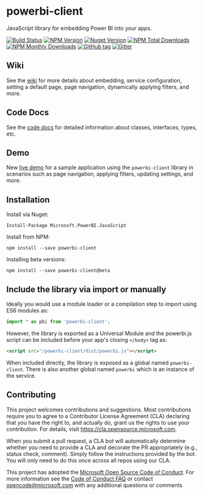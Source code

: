 # powerbi-client
JavaScript library for embedding Power BI into your apps.

[![Build Status](https://img.shields.io/travis/Microsoft/PowerBI-JavaScript/master.svg)](https://travis-ci.org/Microsoft/PowerBI-JavaScript)
[![NPM Version](https://img.shields.io/npm/v/powerbi-client.svg)](https://www.npmjs.com/package/powerbi-client)
[![Nuget Version](https://img.shields.io/nuget/v/Microsoft.PowerBI.JavaScript.svg)](https://www.nuget.org/packages/Microsoft.PowerBI.JavaScript/)
[![NPM Total Downloads](https://img.shields.io/npm/dt/powerbi-client.svg)](https://www.npmjs.com/package/powerbi-client)
[![NPM Monthly Downloads](https://img.shields.io/npm/dm/powerbi-client.svg)](https://www.npmjs.com/package/powerbi-client)
[![GitHub tag](https://img.shields.io/github/tag/microsoft/powerbi-javascript.svg)](https://github.com/Microsoft/PowerBI-JavaScript/tags)
[![Gitter](https://img.shields.io/gitter/room/Microsoft/PowerBI-JavaScript.svg)](https://gitter.im/Microsoft/PowerBI-JavaScript)

## Wiki
See the [wiki](https://github.com/Microsoft/PowerBI-JavaScript/wiki) for more details about embedding, service configuration, setting a default page, page navigation, dynamically applying filters, and more.

## Code Docs
See the [code docs](https://microsoft.github.io/PowerBI-JavaScript) for detailed information about classes, interfaces, types, etc.

## Demo
New [live demo](https://microsoft.github.io/PowerBI-JavaScript/demo) for a sample application using the `powerbi-client` library in scenarios such as page navigation, applying filters, updating settings, and more.

## Installation

Install via Nuget:

`Install-Package Microsoft.PowerBI.JavaScript`

Install from NPM:

`npm install --save powerbi-client`

Installing beta versions:

`npm install --save powerbi-client@beta`

## Include the library via import or manually

Ideally you would use a module loader or a compilation step to import using ES6 modules as:

```javascript
import * as pbi from 'powerbi-client';
```

However, the library is exported as a Universal Module and the powerbi.js script can be included before your app's closing `</body>` tag as:

```html
<script src="/powerbi-client/dist/powerbi.js"></script>
```

When included directly, the library is exposed as a global named `powerbi-client`.
There is also another global named `powerbi` which is an instance of the service.

## Contributing

This project welcomes contributions and suggestions. Most contributions require you to agree to a Contributor License Agreement (CLA) declaring that you have the right to, and actually do, grant us the rights to use your contribution. For details, visit <https://cla.opensource.microsoft.com>.

When you submit a pull request, a CLA bot will automatically determine whether you need to provide a CLA and decorate the PR appropriately (e.g., status check, comment). Simply follow the instructions provided by the bot. You will only need to do this once across all repos using our CLA.

This project has adopted the [Microsoft Open Source Code of Conduct](https://opensource.microsoft.com/codeofconduct/). For more information see the [Code of Conduct FAQ](https://opensource.microsoft.com/codeofconduct/faq/) or contact [opencode@microsoft.com](mailto:opencode@microsoft.com) with any additional questions or comments